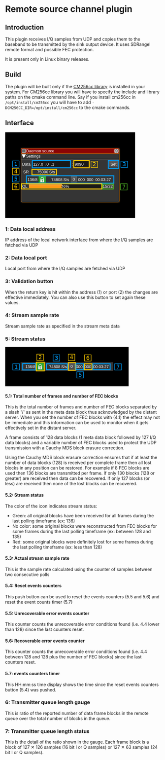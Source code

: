 <h1>Remote source channel plugin</h1>

<h2>Introduction</h2>

This plugin receives I/Q samples from UDP and copies them to the baseband to be transmitted by the sink output device. It uses SDRangel remote format and possible FEC protection.

It is present only in Linux binary releases.

<h2>Build</h2>

The plugin will be built only if the [CM256cc library](https://github.com/f4exb/cm256cc) is installed in your system. For CM256cc library you will have to specify the include and library paths on the cmake command line. Say if you install cm256cc in `/opt/install/cm256cc` you will have to add `-DCM256CC_DIR=/opt/install/cm256cc` to the cmake commands.

<h2>Interface</h2>

![Remote source channel plugin GUI](../../../doc/img/RemoteSource.png)

<h3>1: Data local address</h2>

IP address of the local network interface from where the I/Q samples are fetched via UDP

<h3>2: Data local port</h2>

Local port from where the I/Q samples are fetched via UDP

<h3>3: Validation button</h3>

When the return key is hit within the address (1) or port (2) the changes are effective immediately. You can also use this button to set again these values. 

<h3>4: Stream sample rate</h3>

Stream sample rate as specified in the stream meta data

<h3>5: Stream status</h3>

![Remote source channel plugin GUI](../../../doc/img/RemoteSource_5.png)

<h4>5.1: Total number of frames and number of FEC blocks</h4>

This is the total number of frames and number of FEC blocks separated by a slash '/' as sent in the meta data block thus acknowledged by the distant server. When you set the number of FEC blocks with (4.1) the effect may not be immediate and this information can be used to monitor when it gets effectively set in the distant server.

A frame consists of 128 data blocks (1 meta data block followed by 127 I/Q data blocks) and a variable number of FEC blocks used to protect the UDP transmission with a Cauchy MDS block erasure correction.

Using the Cauchy MDS block erasure correction ensures that if at least the number of data blocks (128) is received per complete frame then all lost blocks in any position can be restored. For example if 8 FEC blocks are used then 136 blocks are transmitted per frame. If only 130 blocks (128 or greater) are received then data can be recovered. If only 127 blocks (or less) are received then none of the lost blocks can be recovered.

<h4>5.2: Stream status</h4>

The color of the icon indicates stream status:

  - Green: all original blocks have been received for all frames during the last polling timeframe (ex: 136)
  - No color: some original blocks were reconstructed from FEC blocks for some frames during the last polling timeframe (ex: between 128 and 135)
  - Red: some original blocks were definitely lost for some frames during the last polling timeframe (ex: less than 128)
  
<h4>5.3: Actual stream sample rate</h4>

This is the sample rate calculated using the counter of samples between two consecutive polls

<h4>5.4: Reset events counters</h4>

This push button can be used to reset the events counters (5.5 and 5.6) and reset the event counts timer (5.7)

<h4>5.5: Unrecoverable error events counter</h4>

This counter counts the unrecoverable error conditions found (i.e. 4.4 lower than 128) since the last counters reset.

<h4>5.6: Recoverable error events counter</h4>

This counter counts the unrecoverable error conditions found (i.e. 4.4 between 128 and 128 plus the number of FEC blocks) since the last counters reset.

<h4>5.7: events counters timer</h4>

This HH:mm:ss time display shows the time since the reset events counters button (5.4) was pushed.

<h3>6: Transmitter queue length gauge</h3>

This is ratio of the reported number of data frame blocks in the remote queue over the total number of blocks in the queue.

<h3>7: Transmitter queue length status</h3>

This is the detail of the ratio shown in the gauge. Each frame block is a block of 127 &#x2715; 126 samples (16 bit I or Q samples) or 127 &#x2715; 63 samples (24 bit I or Q samples).
